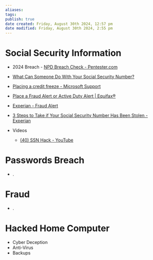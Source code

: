 ```yaml
---
aliases: 
tags: 
publish: true
date created: Friday, August 30th 2024, 12:57 pm
date modified: Friday, August 30th 2024, 2:55 pm
---
```


# Social Security Information

- 2024 Breach - [NPD Breach Check - Pentester.com](https://npd.pentester.com/) 
- [What Can Someone Do With Your Social Security Number?](https://www.keepersecurity.com/blog/2024/02/07/what-can-someone-do-with-your-social-security-number/)
- [Placing a credit freeze - Microsoft Support](https://support.microsoft.com/en-us/topic/placing-a-credit-freeze-5fed638e-b533-4d01-a8e0-eebe54b0e9ae)
- [Place a Fraud Alert or Active Duty Alert | Equifax®](https://www.equifax.com/personal/credit-report-services/credit-fraud-alerts/)
- [Experian - Fraud Alert](https://www.experian.com/ncaconline/fraudalert)
- [3 Steps to Take if Your Social Security Number Has Been Stolen - Experian](https://www.experian.com/blogs/ask-experian/3-steps-to-take-if-your-social-security-number-has-been-stolen/)

- Videos
	- [(40) SSN Hack - YouTube](https://www.youtube.com/shorts/qqMGBPEvlLU) 

# Passwords Breach

- .

# Fraud

- .

# Hacked Home Computer

- Cyber Deception
- Anti-Virus
- Backups

